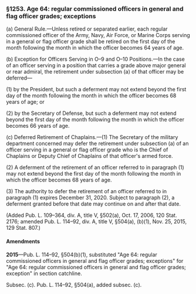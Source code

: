 ### §1253. Age 64: regular commissioned officers in general and flag officer grades; exceptions ###

(a) General Rule.—Unless retired or separated earlier, each regular commissioned officer of the Army, Navy, Air Force, or Marine Corps serving in a general or flag officer grade shall be retired on the first day of the month following the month in which the officer becomes 64 years of age.

(b) Exception for Officers Serving in O–9 and O–10 Positions.—In the case of an officer serving in a position that carries a grade above major general or rear admiral, the retirement under subsection (a) of that officer may be deferred—

(1) by the President, but such a deferment may not extend beyond the first day of the month following the month in which the officer becomes 68 years of age; or

(2) by the Secretary of Defense, but such a deferment may not extend beyond the first day of the month following the month in which the officer becomes 66 years of age.

(c) Deferred Retirement of Chaplains.—(1) The Secretary of the military department concerned may defer the retirement under subsection (a) of an officer serving in a general or flag officer grade who is the Chief of Chaplains or Deputy Chief of Chaplains of that officer's armed force.

(2) A deferment of the retirement of an officer referred to in paragraph (1) may not extend beyond the first day of the month following the month in which the officer becomes 68 years of age.

(3) The authority to defer the retirement of an officer referred to in paragraph (1) expires December 31, 2020. Subject to paragraph (2), a deferment granted before that date may continue on and after that date.

(Added Pub. L. 109–364, div. A, title V, §502(a), Oct. 17, 2006, 120 Stat. 2176; amended Pub. L. 114–92, div. A, title V, §504(a), (b)(1), Nov. 25, 2015, 129 Stat. 807.)

#### Amendments ####

**2015**—Pub. L. 114–92, §504(b)(1), substituted "Age 64: regular commissioned officers in general and flag officer grades; exceptions" for "Age 64: regular commissioned officers in general and flag officer grades; exception" in section catchline.

Subsec. (c). Pub. L. 114–92, §504(a), added subsec. (c).